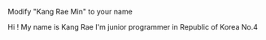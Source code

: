 Modify "Kang Rae Min" to your name 

Hi !
My name is Kang Rae 
I'm junior programmer in Republic of Korea
No.4